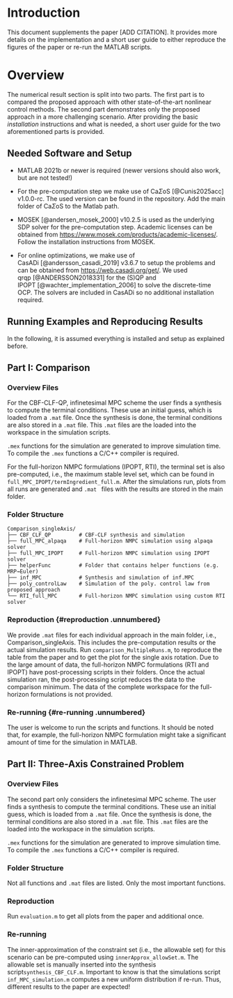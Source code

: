 # Introduction

This document supplements the paper \[ADD CITATION\]. It provides more
details on the implementation and a short user guide to either reproduce
the figures of the paper or re-run the MATLAB scripts.

# Overview

The numerical result section is split into two parts. The first part is
to compared the proposed approach with other state-of-the-art nonlinear
control methods. The second part demonstrates only the proposed approach
in a more challenging scenario. After providing the basic *installation*
instructions and what is needed, a short user guide for the two
aforementioned parts is provided.

## Needed Software and Setup

- MATLAB 2021b or newer is required (newer versions should also work,
  but are not tested!)

- For the pre-computation step we make use of
  Ca$\Sigma$oS [@Cunis2025acc] v1.0.0-rc. The used version can be found
  in the repository. Add the main folder of Ca$\Sigma$oS to the Matlab
  path.

- MOSEK [@andersen_mosek_2000] v10.2.5 is used as the underlying SDP
  solver for the pre-computation step. Academic licenses can be obtained
  from <https://www.mosek.com/products/academic-licenses/>. Follow the
  installation instructions from MOSEK.

- For online optimizations, we make use of
  CasADi [@andersson_casadi_2019] v3.6.7 to setup the problems and can
  be obtained from <https://web.casadi.org/get/>. We used
  qrqp [@ANDERSSON2018331] for the (S)QP and
  IPOPT [@wachter_implementation_2006] to solve the discrete-time OCP.
  The solvers are included in CasADi so no additional installation
  required.

## Running Examples and Reproducing Results

In the following, it is assumed everything is installed and setup as
explained before.

## Part I: Comparison

### Overview Files

For the CBF-CLF-QP, infinetesimal MPC scheme the user finds a synthesis
to compute the terminal conditions. These use an initial guess, which is
loaded from a `.mat` file. Once the synthesis is done, the terminal
conditions are also stored in a `.mat` file. This `.mat` files are the
loaded into the workspace in the simulation scripts.

`.mex` functions for the simulation are generated to improve simulation
time. To compile the `.mex` functions a C/C++ compiler is required.

For the full-horizon NMPC formulations (IPOPT, RTI), the terminal set is
also pre-computed, i.e., the maximum stable level set, which can be
found in `full_MPC_IPOPT/termIngredient_full.m`. After the simulations
run, plots from all runs are generated and `.mat ` files with the
results are stored in the main folder.

### Folder Structure

```text
Comparison_singleAxis/
├── CBF_CLF_QP         # CBF-CLF synthesis and simulation
├── full_MPC_alpaqa    # Full-horizon NMPC simulation using alpaqa solver
├── full_MPC_IPOPT     # Full-horizon NMPC simulation using IPOPT solver
├── helperFunc         # Folder that contains helper functions (e.g. MRP→Euler)
├── inf_MPC            # Synthesis and simulation of inf.MPC
├── poly_controlLaw    # Simulation of the poly. control law from proposed approach
└── RTI_full_MPC       # Full-horizon NMPC simulation using custom RTI solver
```


### Reproduction {#reproduction .unnumbered}

We provide `.mat` files for each individual approach in the main folder,
i.e.,\
Comparison_singleAxis. This includes the pre-computation results or the
actual simulation results. Run `comparison_MultipleRuns.m`, to reproduce
the table from the paper and to get the plot for the single axis
rotation. Due to the large amount of data, the full-horizon NMPC
formulations (RTI and IPOPT) have post-processing scripts in their
folders. Once the actual simulation ran, the post-processing script
reduces the data to the comparison minimum. The data of the complete
workspace for the full-horizon formulations is not provided.

### Re-running {#re-running .unnumbered}

The user is welcome to run the scripts and functions. It should be noted
that, for example, the full-horizon NMPC formulation might take a
significant amount of time for the simulation in MATLAB.

## Part II: Three-Axis Constrained Problem

### Overview Files

The second part only considers the infinetesimal MPC scheme. The user
finds a synthesis to compute the terminal conditions. These use an
initial guess, which is loaded from a `.mat` file. Once the synthesis is
done, the terminal conditions are also stored in a `.mat` file. This
`.mat` files are the loaded into the workspace in the simulation
scripts.

`.mex` functions for the simulation are generated to improve simulation
time. To compile the `.mex` functions a C/C++ compiler is required.

### Folder Structure

Not all functions and `.mat` files are listed. Only the most important
functions.

### Reproduction

Run `evaluation.m` to get all plots from the paper and additional once.

### Re-running

The inner-approximation of the constraint set (i.e., the allowable set)
for this scenario can be pre-computed using `innerApprox_allowSet.m`.
The allowable set is manually inserted into the synthesis
script`synthesis_CBF_CLF.m`. Important to know is that the simulations
script `inf_MPC_simulation.m` computes a new uniform distribution if
re-run. Thus, different results to the paper are expected!
